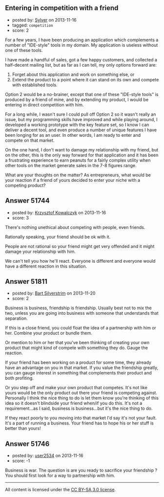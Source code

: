 ## Entering in competition with a friend

- posted by: [Sylver](https://stackexchange.com/users/-1/3812-sylver) on 2013-11-16
- tagged: `competition`
- score: 2

<p>For a few years, I have been producing an application which complements a number of "IDE-style" tools in my domain. My application is useless without one of these tools.</p>

<p>I have made a handful of sales, got a few happy customers, and collected a half-decent mailing list, but as far as I can tell, my only options forward are:</p>

<ol>
<li>Forget about this application and work on something else, or</li>
<li>Extend the product to a point where it can stand on its own and compete with established tools.</li>
</ol>

<p>Option 2 would be a no-brainer, except that one of these "IDE-style tools" is produced by a friend of mine, and by extending my product, I would be entering in direct competition with him.</p>

<p>For a long while, I wasn't sure I could pull off Option 2 so it wasn't really an issue, but my programming skills have improved and while playing around, I developed a working prototype with the key feature set, so I know I can deliver a decent tool, and even produce a number of unique features I have been longing for as an user. In other words, I am ready to enter and compete on that market.</p>

<p>On the one hand, I don't want to damage my relationship with my friend, but on the other, this is the only way forward for that application and it has been a frustrating experience to earn peanuts for a fairly complex utility when other tools on the market generate sales in the 7-8 figures range.</p>

<p>What are your thoughts on the matter? As entrepreneurs, what would be your reaction if a friend of yours decided to enter your niche with a competing product?</p>



## Answer 51744

- posted by: [Krzysztof Kowalczyk](https://stackexchange.com/users/-1/3945-krzysztof-kowalczyk) on 2013-11-16
- score: 3

<p>There's nothing unethical about competing with people, even friends.</p>

<p>Rationally speaking, your friend should be ok with it.</p>

<p>People are not rational so your friend might get very offended and it might damage your relationship with him.</p>

<p>We can't tell you how he'll react. Everyone is different and everyone would have a different reaction in this situation.</p>



## Answer 51811

- posted by: [Bart Silverstrim](https://stackexchange.com/users/-1/13411-bart-silverstrim) on 2013-11-20
- score: 2

<p>Business is business, friendship is friendship. Usually best not to mix the two, unless you are going into business with someone that understands that separation.</p>

<p>If this is a close friend, you could float the idea of a partnership with him or her. Combine your product or bundle them. </p>

<p>Or mention to him or her that you've been thinking of creating your own product that might kind of compete with something they do. Gauge the reaction. </p>

<p>If your friend has been working on a product for some time, they already have an advantage on you in that market. If you value the friendship greatly, you can gauge interest in something that complements their product and both profiting.</p>

<p>Or you step off and make your own product that competes. It's not like yours would be the only product out there your friend is competing against. Personally I think the nice thing to do is let them know you're thinking of this idea so it doesn't blindside your friend when/if you do this. It's not a requirement...as I said, business is business...but it's the nice thing to do. </p>

<p>If they react poorly to you moving into that market I'd say it's not your fault. It's a part of running a business. Your friend has to hope his or her stuff is better than yours!</p>



## Answer 51746

- posted by: [user2534](https://stackexchange.com/users/-1/11390-user2534) on 2013-11-16
- score: -1

<p>Business is war. The question is are you ready to sacrifice your friendship ?<br>
You should first look for a way to partnership with him.</p>




---

All content is licensed under the [CC BY-SA 3.0 license](https://creativecommons.org/licenses/by-sa/3.0/).
